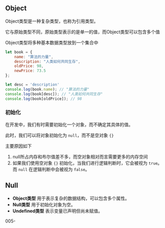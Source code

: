 ## Object

Object类型是一种复杂类型，也称为引用类型。

它与原始类型不同，原始类型表示的是单一的值，而Object类型可以包含多个值

Object类型将多种基本数据类型放到一个集合中

```js
let book = {
    name: "算法的力量",
    description: "人类如何共同生存",
    oldPrice: 98,
    newPrice: 73.5
};

let desc = 'description'
console.log(book.name); // "算法的力量"
console.log(book[desc]); // "人类如何共同生存"
console.log(book[oldPrice]); // 98
```



### 初始化

在开发中，我们有时需要初始化一个对象，而不确定其具体的值。

此时，我们可以将对象初始化为 `null`，而不是空对象 `{}`

主要原因如下

1. null所占内存和布尔值差不多，而空对象相对而言需要更多的内存空间
2. 如果我们使用空对象 `{}` 初始化，当我们进行逻辑判断时，它会被视为 `true`。而 `null` 在逻辑判断中会被视为 `false`。



## Null

- **Object类型** 用于表示复杂的数据结构，可以包含多个属性。
- **Null类型** 用于初始化对象为空。
- **Undefined类型** 表示变量已声明但尚未赋值。

005-
